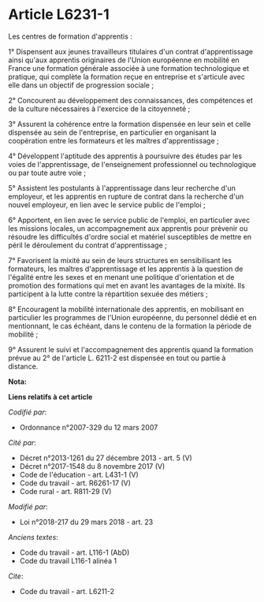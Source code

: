 # Article L6231-1

Les centres de formation d'apprentis :

1° Dispensent aux jeunes travailleurs titulaires d'un contrat d'apprentissage ainsi qu'aux apprentis originaires de l'Union
européenne en mobilité en France une formation générale associée à une formation technologique et pratique, qui complète la
formation reçue en entreprise et s'articule avec elle dans un objectif de progression sociale ;

2° Concourent au développement des connaissances, des compétences et de la culture nécessaires à l'exercice de la
citoyenneté ;

3° Assurent la cohérence entre la formation dispensée en leur sein et celle dispensée au sein de l'entreprise, en particulier
en organisant la coopération entre les formateurs et les maîtres d'apprentissage ;

4° Développent l'aptitude des apprentis à poursuivre des études par les voies de l'apprentissage, de l'enseignement
professionnel ou technologique ou par toute autre voie ;

5° Assistent les postulants à l'apprentissage dans leur recherche d'un employeur, et les apprentis en rupture de contrat dans
la recherche d'un nouvel employeur, en lien avec le service public de l'emploi ;

6° Apportent, en lien avec le service public de l'emploi, en particulier avec les missions locales, un accompagnement aux
apprentis pour prévenir ou résoudre les difficultés d'ordre social et matériel susceptibles de mettre en péril le déroulement
du contrat d'apprentissage ;

7° Favorisent la mixité au sein de leurs structures en sensibilisant les formateurs, les maîtres d'apprentissage et les
apprentis à la question de l'égalité entre les sexes et en menant une politique d'orientation et de promotion des formations
qui met en avant les avantages de la mixité. Ils participent à la lutte contre la répartition sexuée des métiers ;

8° Encouragent la mobilité internationale des apprentis, en mobilisant en particulier les programmes de l'Union européenne,
du personnel dédié et en mentionnant, le cas échéant, dans le contenu de la formation la période de mobilité ;

9° Assurent le suivi et l'accompagnement des apprentis quand la formation prévue au 2° de l'article L. 6211-2 est dispensée
en tout ou partie à distance.

**Nota:**



**Liens relatifs à cet article**

_Codifié par_:

  - Ordonnance n°2007-329 du 12 mars 2007

_Cité par_:

  - Décret n°2013-1261 du 27 décembre 2013 - art. 5 (V)
  - Décret n°2017-1548 du 8 novembre 2017 (V)
  - Code de l'éducation - art. L431-1 (V)
  - Code du travail - art. R6261-17 (V)
  - Code rural - art. R811-29 (V)

_Modifié par_:

  - Loi n°2018-217 du 29 mars 2018 - art. 23

_Anciens textes_:

  - Code du travail - art. L116-1 (AbD)
  - Code du travail L116-1 alinéa 1

_Cite_:

  - Code du travail - art. L6211-2
